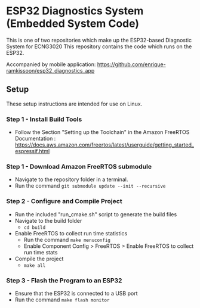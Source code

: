 # ESP32 Diagnostics System (Embedded System Code)

This is one of two repositories which make up the ESP32-based Diagnostic System for ECNG3020
This repository contains the code which runs on the ESP32.

Accompanied by mobile application: https://github.com/enrique-ramkissoon/esp32_diagnostics_app

## Setup

These setup instructions are intended for use on Linux.

### Step 1 - Install Build Tools
- Follow the Section "Setting up the Toolchain" in the Amazon FreeRTOS Documentation : https://docs.aws.amazon.com/freertos/latest/userguide/getting_started_espressif.html


### Step 1 - Download Amazon FreeRTOS submodule
- Navigate to the repository folder in a terminal.
- Run the command `git submodule update --init --recursive`

### Step 2 - Configure and Compile Project
- Run the included "run_cmake.sh" script to generate the build files
- Navigate to the build folder
    - `cd build`
- Enable FreeRTOS to collect run time statistics
    - Run the command `make menuconfig`
    - Enable Component Config > FreeRTOS > Enable FreeRTOS to collect run time stats
- Compile the project
    - `make all`

### Step 3 - Flash the Program to an ESP32
- Ensure that the ESP32 is connected to a USB port
- Run the command `make flash monitor`
